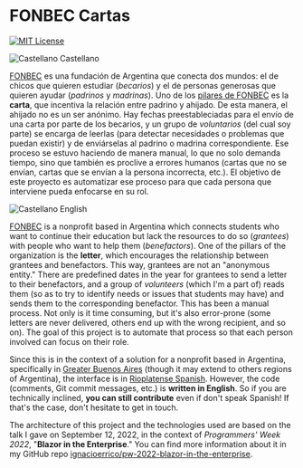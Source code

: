 # FONBEC Cartas
[![MIT License](https://img.shields.io/badge/license-MIT-green.svg)](https://github.com/ignacioerrico/fonbec-cartas/blob/main/LICENSE.txt)

![Castellano](https://github.com/madebybowtie/FlagKit/raw/master/Assets/PNG/AR@2x.png?raw=true) Castellano

[FONBEC](http://www.fonbec.org.ar/) es una fundación de Argentina que conecta dos mundos: el de chicos que quieren estudiar (_becarios_) y el de personas generosas que quieren ayudar (_padrinos_ y _madrinas_).
Uno de los [pilares de FONBEC](https://www.fonbec.org.ar/?page_id=12) es la **carta**, que incentiva la relación entre padrino y ahijado.
De esta manera, el ahijado no es un ser anónimo.
Hay fechas preestableciadas para el envío de una carta por parte de los becarios, y un grupo de _voluntarios_ (del cual soy parte) se encarga de leerlas (para detectar necesidades o problemas que puedan existir) y de enviárselas al padrino o madrina correspondiente.
Ese proceso se estuvo haciendo de manera manual, lo que no solo demanda tiempo, sino que también es proclive a errores humanos (cartas que no se envían, cartas que se envían a la persona incorrecta, etc.).
El objetivo de este proyecto es automatizar ese proceso para que cada persona que interviene pueda enfocarse en su rol.

![Castellano](https://github.com/madebybowtie/FlagKit/raw/master/Assets/PNG/US@2x.png?raw=true) English

[FONBEC](http://www.fonbec.org.ar/) is a nonprofit based in Argentina which connects students who want to continue their education but lack the resources to do so (_grantees_) with people who want to help them (_benefactors_).
One of the pillars of the organization is the **letter**, which encourages the relationship between grantees and benefactors. This way, grantees are not an "anonymous entity."
There are predefined dates in the year for grantees to send a letter to their benefactors, and a group of _volunteers_ (which I'm a part of) reads them (so as to try to identify needs or issues that students may have) and sends them to the corresponding benefactor.
This has been a manual process. Not only is it time consuming, but it's also error-prone (some letters are never delivered, others end up with the wrong recipient, and so on).
The goal of this project is to automate that process so that each person involved can focus on their role.

Since this is in the context of a solution for a nonprofit based in Argentina, specifically in [Greater Buenos Aires](https://en.wikipedia.org/wiki/Greater_Buenos_Aires) (though it may extend to others regions of Argentina), the interface is in [Rioplatense Spanish](https://en.wikipedia.org/wiki/Rioplatense_Spanish).
However, the code (comments, Git commit messages, etc.) is **written in English**. So if you are technically inclined, **you can still contribute** even if don't speak Spanish!
If that's the case, don't hesitate to get in touch.

The architecture of this project and the technologies used are based on the talk I gave on September 12, 2022, in the context of _Programmers' Week 2022_, "**Blazor in the Enterprise**." You can find more information about it in my GitHub repo [ignacioerrico/pw-2022-blazor-in-the-enterprise](https://github.com/ignacioerrico/pw-2022-blazor-in-the-enterprise).